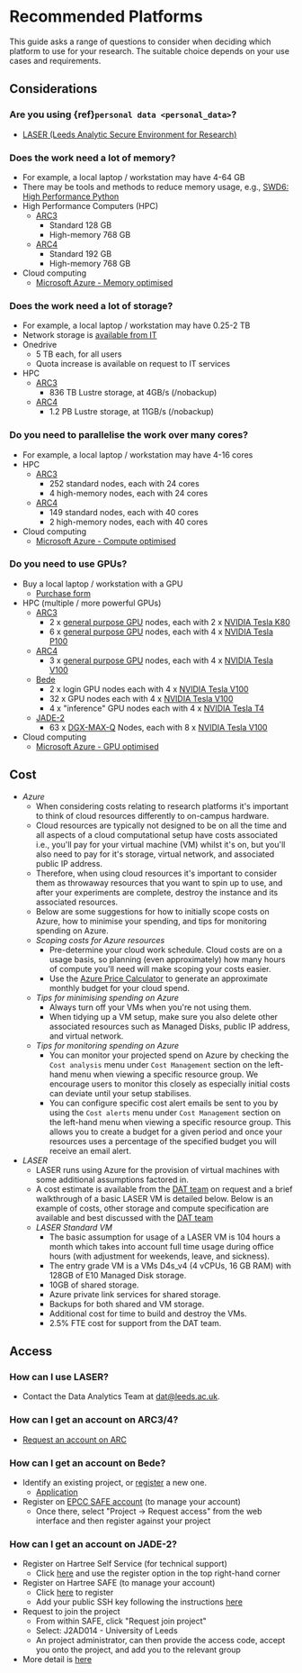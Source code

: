 # Recommended Platforms

This guide asks a range of questions to consider when deciding which platform to use for your research. The suitable choice depends on your use cases and requirements.

## Considerations

### Are you using {ref}`personal data <personal_data>`?

- [LASER (Leeds Analytic Secure Environment for Research)](https://lida.leeds.ac.uk/about-lida/integrated-research-campus/)

### Does the work need a lot of memory?

- For example, a local laptop / workstation may have 4-64 GB
- There may be tools and methods to reduce memory usage, e.g., [SWD6: High Performance Python](https://arc.leeds.ac.uk/training/courses/swd6/)
- High Performance Computers (HPC)
  - [ARC3](https://arcdocs.leeds.ac.uk/systems/arc3.html#standard-nodes)
    - Standard 128 GB
    - High-memory 768 GB
  - [ARC4](https://arcdocs.leeds.ac.uk/systems/arc4.html#standard-nodes)
    - Standard 192 GB
    - High-memory 768 GB
- Cloud computing
  - [Microsoft Azure - Memory optimised](https://docs.microsoft.com/en-us/azure/virtual-machines/sizes-memory)

### Does the work need a lot of storage?

- For example, a local laptop / workstation may have 0.25-2 TB
- Network storage is [available from IT](https://it.leeds.ac.uk/it?id=kb_article&sysparm_article=KB0013189)
- Onedrive
  - 5 TB each, for all users
  - Quota increase is available on request to IT services
- HPC
  - [ARC3](https://arcdocs.leeds.ac.uk/systems/arc3.html#lustre-storage)
    - 836 TB Lustre storage, at 4GB/s (/nobackup)
  - [ARC4](https://arcdocs.leeds.ac.uk/systems/arc4.html#lustre-storage)
    - 1.2 PB Lustre storage, at 11GB/s (/nobackup)

### Do you need to parallelise the work over many cores?

- For example, a local laptop / workstation may have 4-16 cores
- HPC
  - [ARC3](https://arcdocs.leeds.ac.uk/systems/arc3.html#standard-nodes)
    - 252 standard nodes, each with 24 cores
    - 4 high-memory nodes, each with 24 cores
  - [ARC4](https://arcdocs.leeds.ac.uk/systems/arc4.html#standard-nodes)
    - 149 standard nodes, each with 40 cores
    - 2 high-memory nodes, each with 40 cores
- Cloud computing
  - [Microsoft Azure - Compute optimised](https://docs.microsoft.com/en-us/azure/virtual-machines/sizes-compute)

### Do you need to use GPUs?

- Buy a local laptop / workstation with a GPU
  - [Purchase form](https://leeds.service-now.com/it?id=sc_cat_item&sys_id=a649379c0f2f9b40a82247ece1050e25)
- HPC (multiple / more powerful GPUs)
  - [ARC3](https://arcdocs.leeds.ac.uk/systems/arc3.html#gpgpu-nodes)
    - 2 x [general purpose GPU](https://en.wikipedia.org/wiki/General-purpose_computing_on_graphics_processing_units) nodes, each with 2 x [NVIDIA Tesla K80](https://www.nvidia.com/en-gb/data-center/tesla-k80/)
    - 6 x [general purpose GPU](https://en.wikipedia.org/wiki/General-purpose_computing_on_graphics_processing_units) nodes, each with 4 x [NVIDIA Tesla P100](https://www.nvidia.com/en-gb/data-center/tesla-p100/)
  - [ARC4](https://arcdocs.leeds.ac.uk/systems/arc4.html#gpgpu-nodes)
    - 3 x [general purpose GPU](https://en.wikipedia.org/wiki/General-purpose_computing_on_graphics_processing_units) nodes, each with 4 x [NVIDIA Tesla V100](https://www.nvidia.com/en-gb/data-center/tesla-v100/)
  - [Bede](https://bede-documentation.readthedocs.io/en/latest/hardware/index.html)
    - 2 x login GPU nodes each with 4 x [NVIDIA Tesla V100](https://www.nvidia.com/en-gb/data-center/tesla-v100/)
    - 32 x GPU nodes each with 4 x [NVIDIA Tesla V100](https://www.nvidia.com/en-gb/data-center/tesla-v100/)
    - 4 x "inference" GPU nodes each with 4 x [NVIDIA Tesla T4](https://www.nvidia.com/en-gb/data-center/tesla-t4/)
  - [JADE-2](http://docs.jade.ac.uk/en/latest/index.html)
    - 63 x [DGX-MAX-Q](https://www.nvidia.com/en-gb/data-center/dgx-systems/dgx-1/) Nodes, each with 8 x [NVIDIA Tesla V100](https://www.nvidia.com/en-gb/data-center/tesla-v100/)
- Cloud computing
  - [Microsoft Azure - GPU optimised](https://docs.microsoft.com/en-us/azure/virtual-machines/sizes-gpu)

## Cost

- *Azure*  
  - When considering costs relating to research platforms it's important to think of cloud resources differently to on-campus hardware.  
  - Cloud resources are typically not designed to be on all the time and all aspects of a cloud computational setup have costs associated i.e., you'll pay for your virtual machine (VM) whilst it's on, but you'll also need to pay for it's storage, virtual network, and associated public IP address.  
  - Therefore, when using cloud resources it's important to consider them as throwaway resources that you want to spin up to use, and after your experiments are complete, destroy the instance and its associated resources.  
  - Below are some suggestions for how to initially scope costs on Azure, how to minimise your spending, and tips for monitoring spending on Azure.
  - *Scoping costs for Azure resources*
    - Pre-determine your cloud work schedule. Cloud costs are on a usage basis, so planning (even approximately) how many hours of compute you'll need will make scoping your costs easier.
    - Use the [Azure Price Calculator](https://azure.microsoft.com/en-gb/pricing/calculator/) to generate an approximate monthly budget for your cloud spend.  
  - *Tips for minimising spending on Azure*
    - Always turn off your VMs when you're not using them.
    - When tidying up a VM setup, make sure you also delete other associated resources such as Managed Disks, public IP address, and virtual network.
  - *Tips for monitoring spending on Azure*
    - You can monitor your projected spend on Azure by checking the `Cost analysis` menu under `Cost Management` section on the left-hand menu when viewing a specific resource group. We encourage users to monitor this closely as especially initial costs can deviate until your setup stabilises.
    - You can configure specific cost alert emails be sent to you by using the `Cost alerts` menu under `Cost Management` section on the left-hand menu when viewing a specific resource group. This allows you to create a budget for a given period and once your resources uses a percentage of the specified budget you will receive an email alert.
- *LASER*
  - LASER runs using Azure for the provision of virtual machines with some additional assumptions factored in.
  - A cost estimate is available from the [DAT team](https://lida-data-analytics-team.github.io/laserdocs/docs/lida_services/dat.html) on request and a brief walkthrough of a basic LASER VM is detailed below. Below is an example of costs, other storage and compute specification are available and best discussed with the [DAT team](https://lida-data-analytics-team.github.io/laserdocs/docs/lida_services/dat.html)
  - *LASER Standard VM*
    - The basic assumption for usage of a LASER VM is 104 hours a month which takes into account full time usage during office hours (with adjustment for weekends, leave, and sickness).
    - The entry grade VM is a VMs D4s_v4 (4 vCPUs, 16 GB RAM) with 128GB of E10 Managed Disk storage.
    - 10GB of shared storage.
    - Azure private link services for shared storage.
    - Backups for both shared and VM storage.
    - Additional cost for time to build and destroy the VMs.
    - 2.5% FTE cost for support from the DAT team.

## Access

### How can I use LASER?

- Contact the Data Analytics Team at dat@leeds.ac.uk.

### How can I get an account on ARC3/4?

- [Request an account on ARC](https://arcdocs.leeds.ac.uk/getting_started/request_hpc_acct.html)

### How can I get an account on Bede?

- Identify an existing project, or [register](https://n8cir.org.uk/supporting-research/facilities/bede/docs/bede_registrations/) a new one.
  - [Application](https://n8cir.org.uk/supporting-research/facilities/bede/bede-application/)
- Register on [EPCC SAFE account](https://safe.epcc.ed.ac.uk/) (to manage your account)
  - Once there, select "Project -> Request access" from the web interface and then register against your project

### How can I get an account on JADE-2?

- Register on Hartree Self Service (for technical support)
  - Click [here](https://stfc.service-now.com/hcssp) and use the register option in the top right-hand corner
- Register on Hartree SAFE (to manage your account)
  - Click [here](https://um.hartree.stfc.ac.uk/hartree/login.jsp) to register
  - Add your public SSH key following the instructions [here](https://stfc.service-now.com/kb?id=kb_article_view&sys_kb_id=318854b7db451410b40c9334ca9619ec)
- Request to join the project  
  - From within SAFE, click "Request join project"
  - Select: J2AD014 - University of Leeds
  - An project administrator, can then provide the access code, accept you onto the project, and add you to the relevant group
- More detail is [here](https://www.jade.ac.uk/access/)
